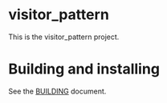 # visitor_pattern

This is the visitor_pattern project.

# Building and installing

See the [BUILDING](BUILDING.md) document.
